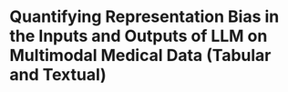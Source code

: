 # Quantifying Representation Bias in the Inputs and Outputs of LLM on Multimodal Medical Data (Tabular and Textual) 
